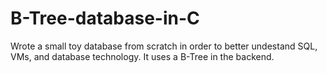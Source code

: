 # B-Tree-database-in-C
Wrote a small toy database from scratch in order to better undestand SQL, VMs, and database technology.  It uses a B-Tree in the backend.
